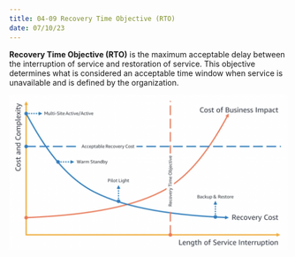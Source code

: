 ```yaml
---
title: 04-09 Recovery Time Objective (RTO)
date: 07/10/23
---
```


**Recovery Time Objective (RTO)** is the maximum acceptable delay between the interruption of service and restoration of service. This objective determines what is considered an acceptable time window when service is unavailable and is defined by the organization. 

![](images/04_Cloud_Architecture/RTO_Visualized.png)
